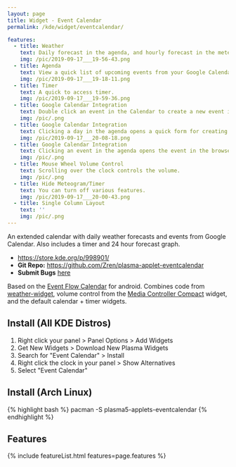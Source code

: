 ```yaml
---
layout: page
title: Widget - Event Calendar
permalink: /kde/widget/eventcalendar/

features:
  - title: Weather
    text: Daily forecast in the agenda, and hourly forecast in the meteogram.
    img: /pic/2019-09-17___19-56-43.png
  - title: Agenda
    text: View a quick list of upcoming events from your Google Calendar or your regional Holidays.
    img: /pic/2019-09-17___19-18-11.png
  - title: Timer
    text: A quick to access timer.
    img: /pic/2019-09-17___19-59-36.png
  - title: Google Calendar Integration
    text: Double click an event in the Calendar to create a new event in the web browser.
    img: /pic/.png
  - title: Google Calendar Integration
    text: Clicking a day in the agenda opens a quick form for creating an event.
    img: /pic/2019-09-17___20-08-18.png
  - title: Google Calendar Integration
    text: Clicking an event in the agenda opens the event in the browser.
    img: /pic/.png
  - title: Mouse Wheel Volume Control
    text: Scrolling over the clock controls the volume.
    img: /pic/.png
  - title: Hide Meteogram/Timer
    text: You can turn off various features.
    img: /pic/2019-09-17___20-00-43.png
  - title: Single Column Layout
    text: ''
    img: /pic/.png
---
```


An extended calendar with daily weather forecasts and events from Google Calendar. Also includes a timer and 24 hour forecast graph.

* <https://store.kde.org/p/998901/>
* **Git Repo:** <https://github.com/Zren/plasma-applet-eventcalendar>
* **Submit Bugs** [here](https://github.com/Zren/plasma-applet-eventcalendar/issues>)

Based on the [Event Flow Calendar](https://play.google.com/store/apps/details?id=com.syncedsynapse.eventflowwidget) for android. Combines code from [weather-widget](https://store.kde.org/p/998917/), volume control from the [Media Controller Compact](https://store.kde.org/p/998887/) widget, and the default calendar + timer widgets.


## Install (All KDE Distros)

1. Right click your panel > Panel Options > Add Widgets
2. Get New Widgets > Download New Plasma Widgets
3. Search for "Event Calendar" > Install
4. Right click the clock in your panel > Show Alternatives
5. Select "Event Calendar"

## Install (Arch Linux)

{% highlight bash %}
pacman -S plasma5-applets-eventcalendar
{% endhighlight %}

## Features

<style type="text/css">
.card-grid {
  display: flex;
  justify-content: space-between;
  flex-wrap: wrap;
}
.card {
  position: relative;
  display: -webkit-box;
  display: -ms-flexbox;
  display: flex;
  -webkit-box-orient: vertical;
  -webkit-box-direction: normal;
  -ms-flex-direction: column;
  flex-direction: column;
  min-width: 0;
  word-wrap: break-word;
  background-color: #fff;
  background-clip: border-box;
  border: 1px solid rgba(0,0,0,.125);
  border-radius: .25rem;
}
.card-img-top {
  width: 100%;
  border-top-left-radius: calc(.25rem - 1px);
  border-top-right-radius: calc(.25rem - 1px);
}
.card-body {
  -webkit-box-flex: 1;
  -ms-flex: 1 1 auto;
  flex: 1 1 auto;
  padding: 1.25rem;
}
h5.card-title {
  font-family: sans-serif;
  font-size: 18px;
  margin-bottom: 15px;
}
p.card-text {
  font-family: sans-serif;
  font-size: 14px;
}

.feature-grid > .feature  {
  width: 30%;
  margin-bottom: 20px;
}
</style>

{% include featureList.html features=page.features %}




